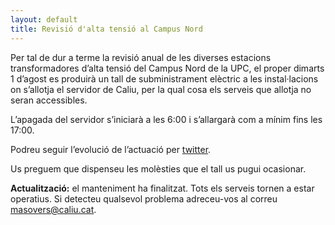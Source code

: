```yaml
---
layout: default
title: Revisió d'alta tensió al Campus Nord
---
```


Per tal de dur a terme la revisió anual de les diverses estacions transformadores d’alta tensió
del Campus Nord de la UPC, el proper dimarts 1 d’agost es produirà un tall de subministrament
elèctric a les instal·lacions on s’allotja el servidor de Caliu, per la qual cosa els serveis
que allotja no seran accessibles.

L’apagada del servidor s’iniciarà a les 6:00 i s’allargarà com a mínim fins les 17:00.

Podreu seguir l’evolució de l’actuació per [twitter](https://twitter.com/caliu_cat).

Us preguem que dispenseu les molèsties que el tall us pugui ocasionar.

**Actualització:** el manteniment ha finalitzat. Tots els serveis tornen a estar operatius. Si detecteu qualsevol problema adreceu-vos al correu masovers@caliu.cat.
